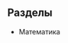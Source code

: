 ## Разделы
* <a onclick="loadURL ('math//README')">Математика</a>
<!--* [Математика](math/README.md)-->
